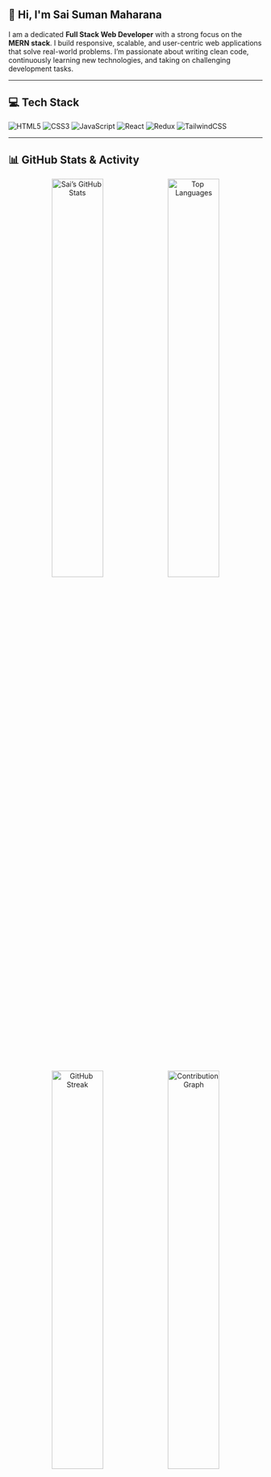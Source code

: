 ## 👋 Hi, I'm Sai Suman Maharana

I am a dedicated **Full Stack Web Developer** with a strong focus on the **MERN stack**. I build responsive, scalable, and user-centric web applications that solve real-world problems. I’m passionate about writing clean code, continuously learning new technologies, and taking on challenging development tasks.

---

## 💻 Tech Stack

![HTML5](https://img.shields.io/badge/HTML5-E34F26?style=flat&logo=html5&logoColor=white)
![CSS3](https://img.shields.io/badge/CSS3-1572B6?style=flat&logo=css3&logoColor=white)
![JavaScript](https://img.shields.io/badge/JavaScript-F7DF1E?style=flat&logo=javascript&logoColor=black)
![React](https://img.shields.io/badge/React-61DAFB?style=flat&logo=react&logoColor=black)
![Redux](https://img.shields.io/badge/Redux-764ABC?style=flat&logo=redux&logoColor=white)
![TailwindCSS](https://img.shields.io/badge/TailwindCSS-38B2AC?style=flat&logo=tailwind-css&logoColor=white)

---

## 📊 GitHub Stats & Activity

<p align="center">
  <!-- Overall GitHub stats -->
  <img src="https://github-readme-stats.vercel.app/api?username=oSai9951&show_icons=true&theme=radical&hide_border=true" alt="Sai’s GitHub Stats" width="45%" />
  
  <!-- Top languages -->
  <img src="https://github-readme-stats.vercel.app/api/top-langs/?username=oSai9951&layout=compact&theme=radical&hide_border=true" alt="Top Languages" width="45%" />
</p>

<p align="center">
  <!-- Streak & Commit Activity -->
  <img src="https://github-readme-streak-stats.herokuapp.com/?user=oSai9951&theme=radical&hide_border=true" alt="GitHub Streak" width="45%" />

  <!-- Contribution calendar -->
  <img src="https://activity-graph.herokuapp.com/graph?username=oSai9951&theme=radical&hide_border=true" alt="Contribution Graph" width="45%" />
</p>
